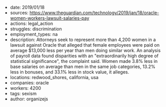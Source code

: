 - date: 2019/01/18
- sources: https://www.theguardian.com/technology/2019/jan/18/oracle-women-workers-lawsuit-salaries-pay
- actions: legal_action
- struggles: discrimination
- employment_types: na
- description: Attorneys seek to represent more than 4,200 women in a lawsuit against Oracle that alleged that female employees were paid on average $13,000 less per year than men doing similar work. An analysis of payroll data found disparities with an "extraordinarily high degree of statistical significance", the complaint said. Women made 3.8% less in base salaries on average than men in the same job categories, 13.2% less in bonuses, and 33.1% less in stock value, it alleges.
- locations: redwood_shores, california, usa
- companies: oracle
- workers: 4200
- tags: sexism
- author: organizejs
